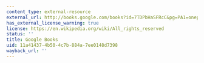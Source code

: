 ```yaml
---
content_type: external-resource
external_url: http://books.google.com/books?id=7TDPbHaSFRcC&pg=PA1=onepage
has_external_license_warning: true
license: https://en.wikipedia.org/wiki/All_rights_reserved
status: ''
title: Google Books
uid: 11a41437-4b50-4c7b-884a-7ee0148d7398
wayback_url: ''
---
```

